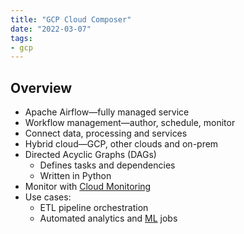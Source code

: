 ```yaml
---
title: "GCP Cloud Composer"
date: "2022-03-07"
tags:
- gcp
---
```


## Overview

- Apache Airflow—fully managed service
- Workflow management—author, schedule, monitor
- Connect data, processing and services
- Hybrid cloud—GCP, other clouds and on-prem
- Directed Acyclic Graphs (DAGs)
	- Defines tasks and dependencies
	- Written in Python
- Monitor with [Cloud Monitoring](notes/GCP%20Cloud%20Monitoring.md)
- Use cases:
	- ETL pipeline orchestration
	- Automated analytics and [ML](notes/Machine%20Learning.md) jobs
